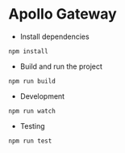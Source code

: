 # Apollo Gateway
- Install dependencies
```
npm install
```
- Build and run the project
```
npm run build
```
- Development
```
npm run watch
```
- Testing
```
npm run test
```